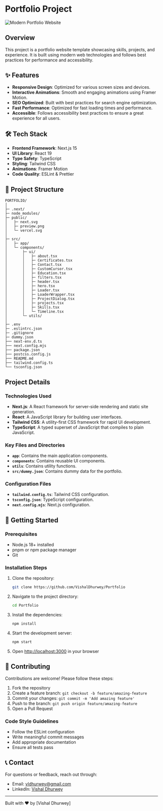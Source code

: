 # Portfolio Project

![Modern Portfolio Website](https://i.ibb.co/LdD4pj5g/Opera-Snapshot-2025-03-07-024335-vishaldhurweyportfolio-netlify-app.png)

## Overview

This project is a portfolio website template showcasing skills, projects, and experience. It is built using modern web technologies and follows best practices for performance and accessibility.

## ✨ Features

- **Responsive Design**: Optimized for various screen sizes and devices.
- **Interactive Animations**: Smooth and engaging animations using Framer Motion.
- **SEO Optimized**: Built with best practices for search engine optimization.
- **Fast Performance**: Optimized for fast loading times and performance.
- **Accessible**: Follows accessibility best practices to ensure a great experience for all users.

## 🛠️ Tech Stack

- **Frontend Framework**: Next.js 15
- **UI Library**: React 19
- **Type Safety**: TypeScript
- **Styling**: Tailwind CSS
- **Animations**: Framer Motion
- **Code Quality**: ESLint & Prettier

## 📁 Project Structure

```
PORTFOLIO/
│
├─ .next/               
├─ node_modules/       
├─ public/              
│   ├─ next.svg
│   ├─ preview.png
│   └─ vercel.svg
│
├─ src/               
│   ├─ app/            
│   └─ components/      
│       ├─ ui/          
│       │   ├─ about.tsx        
│       │   ├─ Certificates.tsx 
│       │   ├─ Contact.tsx      
│       │   ├─ CustomCursor.tsx 
│       │   ├─ Education.tsx    
│       │   ├─ filters.tsx     
│       │   ├─ header.tsx       
│       │   ├─ hero.tsx         
│       │   ├─ Loader.tsx       
│       │   ├─ LoaderWrapper.tsx
│       │   ├─ ProjectDialog.tsx
│       │   ├─ projects.tsx     
│       │   ├─ Skills.tsx       
│       │   └─ Timeline.tsx     
│       └─ utils/        
│
├─ .env                 
├─ .eslintrc.json       
├─ .gitignore          
├─ dummy.json                      
├── next-env.d.ts
├── next.config.mjs
├── package.json
├── postcss.config.js
├── README.md
├── tailwind.config.ts
└── tsconfig.json
```

## Project Details

### Technologies Used

- **Next.js**: A React framework for server-side rendering and static site generation.
- **React**: A JavaScript library for building user interfaces.
- **Tailwind CSS**: A utility-first CSS framework for rapid UI development.
- **TypeScript**: A typed superset of JavaScript that compiles to plain JavaScript.

### Key Files and Directories

- **`app`**: Contains the main application components.
- **`components`**: Contains reusable UI components.
- **`utils`**: Contains utility functions.
- **`src/dummy.json`**: Contains dummy data for the portfolio.

### Configuration Files

- **`tailwind.config.ts`**: Tailwind CSS configuration.
- **`tsconfig.json`**: TypeScript configuration.
- **`next.config.mjs`**: Next.js configuration.

## 🚀 Getting Started

### Prerequisites

- Node.js 18+ installed
- pnpm or npm package manager
- Git

### Installation Steps

1. Clone the repository:

   ```sh
   git clone https://github.com/VishalDhurwey/Portfolio
   ```

2. Navigate to the project directory:

   ```sh
   cd Portfolio
   ```

3. Install the dependencies:

   ```sh
   npm install
   ```

4. Start the development server:

   ```sh
   npm start
   ```

5. Open [http://localhost:3000](http://localhost:3000) in your browser

## 🤝 Contributing

Contributions are welcome! Please follow these steps:

1. Fork the repository
2. Create a feature branch: `git checkout -b feature/amazing-feature`
3. Commit your changes: `git commit -m 'Add amazing feature'`
4. Push to the branch: `git push origin feature/amazing-feature`
5. Open a Pull Request

### Code Style Guidelines

- Follow the ESLint configuration
- Write meaningful commit messages
- Add appropriate documentation
- Ensure all tests pass


## 📞 Contact

For questions or feedback, reach out through:

- Email: vldhurwey@gmail.com
- LinkedIn: [Vishal Dhurwey](https://www.linkedin.com/in/vishaldhurwey/)

---

Built with ❤️ by [Vishal Dhurwey]
